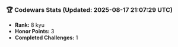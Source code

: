 ### 🏆 Codewars Stats (Updated: 2025-08-17 21:07:29 UTC)

- **Rank:** 8 kyu
- **Honor Points:** 3
- **Completed Challenges:** 1
